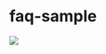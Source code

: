 # faq-sample

<a href="https://heroku.com/deploy" target="_blank"><img src="https://www.herokucdn.com/deploy/button.svg"></a>